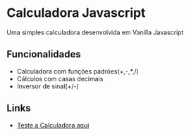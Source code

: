 
# Calculadora Javascript

Uma simples calculadora desenvolvida em Vanilla Javascript



## Funcionalidades

- Calculadora com funções padrões(+,-,*,/)
- Cálculos com casas decimais
- Inversor de sinal(+/-)


## Links

 - [Teste a Calculadora aqui](https://brougabri3l.github.io/Calculadora-Javascript/)
 
